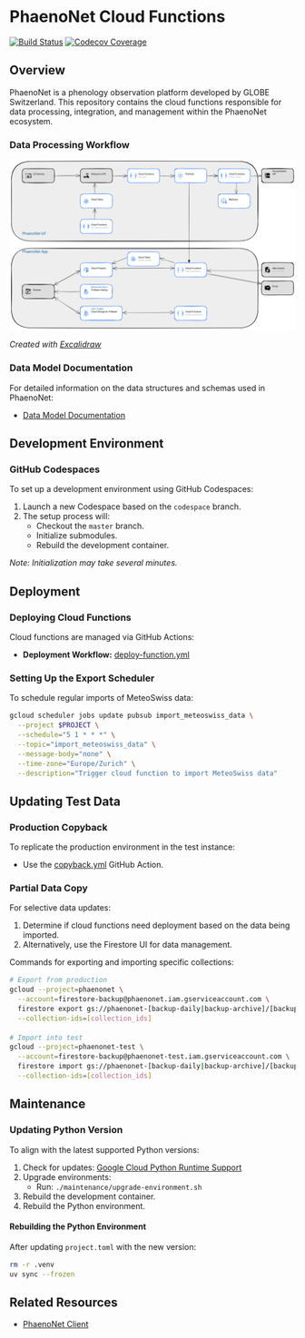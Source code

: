 # PhaenoNet Cloud Functions

[![Build Status](https://img.shields.io/github/actions/workflow/status/globe-swiss/phaenonet-functions/main.yml?branch=master)](https://github.com/globe-swiss/phaenonet-functions/actions/workflows/main.yml)
[![Codecov Coverage](https://codecov.io/gh/globe-swiss/phaenonet-functions/graph/badge.svg?token=K45OXCML80)](https://codecov.io/gh/globe-swiss/phaenonet-functions)

## Overview

PhaenoNet is a phenology observation platform developed by GLOBE Switzerland. This repository contains the cloud functions responsible for data processing, integration, and management within the PhaenoNet ecosystem.

### Data Processing Workflow

![PhaenoNet Processing Overview](/docs/processing_overview.svg)

*Created with [Excalidraw](https://excalidraw.com)*

### Data Model Documentation

For detailed information on the data structures and schemas used in PhaenoNet:

- [Data Model Documentation](./docs/datamodel.md)

## Development Environment

### GitHub Codespaces

To set up a development environment using GitHub Codespaces:

1. Launch a new Codespace based on the `codespace` branch.
2. The setup process will:
   - Checkout the `master` branch.
   - Initialize submodules.
   - Rebuild the development container.

*Note: Initialization may take several minutes.*

## Deployment

### Deploying Cloud Functions

Cloud functions are managed via GitHub Actions:

- **Deployment Workflow:** [deploy-function.yml](https://github.com/globe-swiss/phaenonet-functions/actions/workflows/deploy-function.yml)

### Setting Up the Export Scheduler

To schedule regular imports of MeteoSwiss data:

```bash
gcloud scheduler jobs update pubsub import_meteoswiss_data \
  --project $PROJECT \
  --schedule="5 1 * * *" \
  --topic="import_meteoswiss_data" \
  --message-body="none" \
  --time-zone="Europe/Zurich" \
  --description="Trigger cloud function to import MeteoSwiss data"
```

## Updating Test Data

### Production Copyback

To replicate the production environment in the test instance:

- Use the [copyback.yml](https://github.com/globe-swiss/phaenonet-functions/actions/workflows/copyback.yml) GitHub Action.

### Partial Data Copy

For selective data updates:

1. Determine if cloud functions need deployment based on the data being imported.
2. Alternatively, use the Firestore UI for data management.

Commands for exporting and importing specific collections:

```bash
# Export from production
gcloud --project=phaenonet \
  --account=firestore-backup@phaenonet.iam.gserviceaccount.com \
  firestore export gs://phaenonet-[backup-daily|backup-archive]/[backup-folder] \
  --collection-ids=[collection_ids]

# Import into test
gcloud --project=phaenonet-test \
  --account=firestore-backup@phaenonet-test.iam.gserviceaccount.com \
  firestore import gs://phaenonet-[backup-daily|backup-archive]/[backup-folder] \
  --collection-ids=[collection_ids]
```

## Maintenance

### Updating Python Version

To align with the latest supported Python versions:

1. Check for updates: [Google Cloud Python Runtime Support](https://cloud.google.com/functions/docs/runtime-support#python)
2. Upgrade environments:
   - Run: `./maintenance/upgrade-environment.sh`
3. Rebuild the development container.
4. Rebuild the Python environment.

#### Rebuilding the Python Environment

After updating `project.toml` with the new version:

```bash
rm -r .venv
uv sync --frozen
```

## Related Resources

- [PhaenoNet Client](https://github.com/globe-swiss/phaenonet-client)
